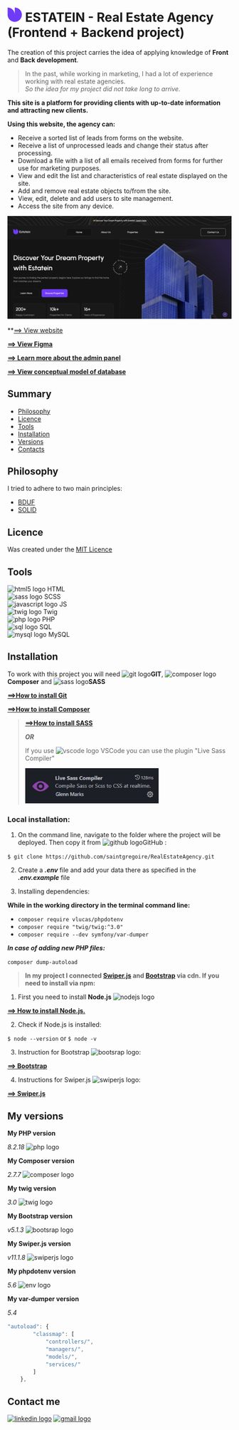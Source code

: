 # ![Logo Estatein](assets/icons/icon32.png "Logo Estatein") ESTATEIN - Real Estate Agency</br>(Frontend + Backend project)

The creation of this project carries the idea of ​​​​applying knowledge of **Front** and **Back development**.

>In the past, while working in marketing, I had a lot of experience working with real estate agencies. 
</br>*So the idea for my project did not take long to arrive.*

**This site is a platform for providing clients with up-to-date information and attracting new clients.**

**Using this website, the agency can:**
* Receive a sorted list of leads from forms on the website.
* Receive a list of unprocessed leads and change their status after processing.
* Download a file with a list of all emails received from forms for further use for marketing purposes.
* View and edit the list and characteristics of real estate displayed on the site.
* Add and remove real estate objects to/from the site.
* View, edit, delete and add users to site management.
* Access the site from any device.

![Estatein Home Page](assets/docs/images/main.png "Home Page Screen")

**[==> View website](https://estatein.alwaysdata.net/)

**[==> View Figma](https://www.figma.com/design/mkozkfJX2EGUIFcbl43EuD/Real-Estate-Business-Website?node-id=45-2&t=EVNNFlmQPORgXUVz-1)**

**[==> Learn more about the admin panel](./assets/docs/ADMIN.md)**

**[==> View conceptual model of database](./assets/docs/images/sql_model.png)**

## Summary

* [Philosophy](#philosophy)
* [Licence](#licence)
* [Tools](#tools)
* [Installation](#installation)
* [Versions](#my-versions)
* [Contacts](#contact-me)

## Philosophy

I tried to adhere to two main principles:

* [BDUF](https://en.wikipedia.org/wiki/Big_design_up_front)
* [SOLID](https://en.wikipedia.org/wiki/SOLID)

## Licence

Was created under the [MIT Licence](./LICENSE)

## Tools

<img src="https://cdn.jsdelivr.net/gh/devicons/devicon/icons/html5/html5-original.svg" height="20" alt="html5 logo"  /> HTML</br>
<img src="https://skillicons.dev/icons?i=sass" height="20" alt="sass logo"  /> SCSS</br>
<img src="https://cdn.jsdelivr.net/gh/devicons/devicon/icons/javascript/javascript-original.svg" height="20" alt="javascript logo"  /> JS</br>
<img src="https://www.svgrepo.com/show/374142/twig.svg" height="20" alt="twig logo"  /> Twig</br>
<img src="https://skillicons.dev/icons?i=php" height="20" alt="php logo"  /> PHP</br>
<img src="https://static-00.iconduck.com/assets.00/sql-database-sql-azure-icon-1955x2048-4pmty46t.png" height="20" alt="sql logo"  /> SQL</br>
<img src="https://skillicons.dev/icons?i=mysql" height="20" alt="mysql logo"  /> MySQL


## Installation

To work with this project you will need <img src="https://skillicons.dev/icons?i=git" height="20" alt="git logo"  />**GIT**, <img src="https://upload.wikimedia.org/wikipedia/commons/2/26/Logo-composer-transparent.png" height="20" alt="composer logo"  />**Composer** and <img src="https://skillicons.dev/icons?i=sass" height="20" alt="sass logo"  />**SASS**

 **[==>How to install Git](https://git-scm.com/book/en/v2/Getting-Started-Installing-Git)**

 **[==>How to install Composer](https://getcomposer.org/doc/00-intro.md)**
>
> **[==>How to install SASS](https://sass-lang.com/install/)**
>
> ***OR***
>
>If you use <img src="https://upload.wikimedia.org/wikipedia/commons/thumb/9/9a/Visual_Studio_Code_1.35_icon.svg/512px-Visual_Studio_Code_1.35_icon.svg.png?20210804221519" height="20" alt="vscode logo"  /> VSCode you can use the plugin "Live Sass Compiler"
>
><img src="./assets/docs/images/sass_comp.png" width="300" alt="Live Sass Compiler" />

### Local installation:

1. On the command line, navigate to the folder where the project will be deployed. Then copy it from <img src="https://skillicons.dev/icons?i=github" height="20" alt="github logo"  />GitHub :

`$ git clone https://github.com/saintgregoire/RealEstateAgency.git`

2. Create a ***.env*** file and add your data there as specified in the ***.env.example*** file

3. Installing dependencies:

**While in the working directory in the terminal command line:**<br/>
* `composer require vlucas/phpdotenv`
* `composer require "twig/twig:^3.0"`
* `composer require --dev symfony/var-dumper`

***In case of adding new PHP files:*** 

`composer dump-autoload` 

>**In my project I connected [Swiper.js](https://swiperjs.com/) and [Bootstrap](https://getbootstrap.com/docs/5.1/getting-started/introduction/) via cdn. If you need to install via npm:**

1. First you need to install **Node.js** <img src="https://skillicons.dev/icons?i=nodejs" height="20" alt="nodejs logo" />

**[==> How to install Node.js.](https://nodejs.org/en/download)**

2. Check if Node.js is installed:

`$ node --version` or `$ node -v`

3. Instruction for Bootstrap <img src="https://skillicons.dev/icons?i=bootstrap" height="20" alt="bootsrap logo"  />:

**[==> Bootstrap](https://getbootstrap.com/docs/5.1/getting-started/download/#npm)**

4. Instructions for Swiper.js <img src="https://swiperjs.com/images/swiper-logo.svg" height="20" alt="swiperjs logo"  />:

**[==> Swiper.js](https://swiperjs.com/get-started)**

## My versions

**My PHP version**

*8.2.18* <img src="https://skillicons.dev/icons?i=php" height="20" alt="php logo"  />

**My Composer version**

*2.7.7* <img src="https://upload.wikimedia.org/wikipedia/commons/2/26/Logo-composer-transparent.png" height="20" alt="composer logo"  />

**My twig version**

*3.0* <img src="https://www.svgrepo.com/show/374142/twig.svg" height="20" alt="twig logo"  />

**My Bootstrap version**

*v5.1.3* <img src="https://skillicons.dev/icons?i=bootstrap" height="20" alt="bootsrap logo"  />

**My Swiper.js version** 

*v11.1.8* <img src="https://swiperjs.com/images/swiper-logo.svg" height="20" alt="swiperjs logo"  />

**My phpdotenv version** 

*5.6* <img src="https://encrypted-tbn0.gstatic.com/images?q=tbn:ANd9GcTHaNT3Fi8RMNUpPDk-Zddeo2FTvDN3Sye5AA&s" height="20" alt="env logo"  />

**My var-dumper version**

*5.4*

```javascript
"autoload": {
        "classmap": [
            "controllers/",
            "managers/",
            "models/",
            "services/"
        ]
    },
```

## Contact me

[<img src="https://skillicons.dev/icons?i=linkedin" height="40" alt="linkedin logo"  />](https://www.linkedin.com/in/maksym-voznichka/)
[<img src="https://skillicons.dev/icons?i=gmail" height="40" alt="gmail logo"  />](mailto:maksym.voznicka@gmail.com)
